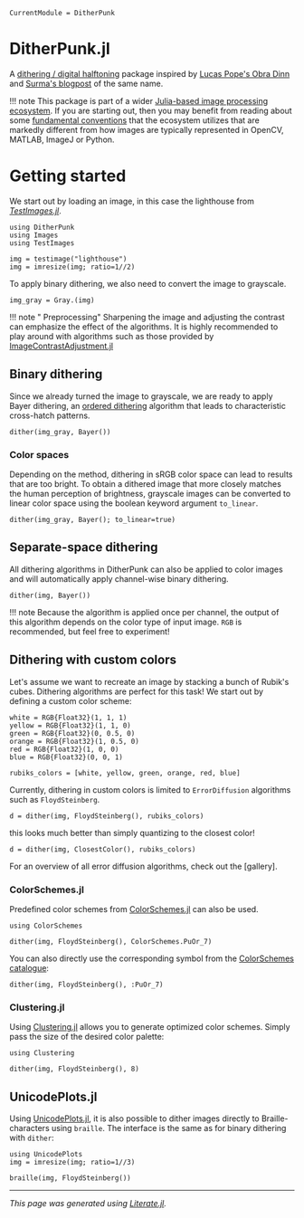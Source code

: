 ```@meta
CurrentModule = DitherPunk
```

# DitherPunk.jl
A [dithering / digital halftoning](https://en.wikipedia.org/wiki/Dither) package inspired by [Lucas Pope's Obra Dinn](https://obradinn.com) and [Surma's blogpost](https://surma.dev/things/ditherpunk/) of the same name.

!!! note
    This package is part of a wider [Julia-based image processing ecosystem](https://github.com/JuliaImages). If you are starting out, then you may benefit from reading about some [fundamental conventions](https://juliaimages.org/latest/quickstart/) that the ecosystem utilizes that are markedly different from how images are typically represented in OpenCV, MATLAB, ImageJ or Python.

# Getting started
We start out by loading an image, in this case the lighthouse
from [*TestImages.jl*](https://testimages.juliaimages.org).

````@example simple_example
using DitherPunk
using Images
using TestImages

img = testimage("lighthouse")
img = imresize(img; ratio=1//2)
````

To apply binary dithering, we also need to convert the image to grayscale.

````@example simple_example
img_gray = Gray.(img)
````

!!! note " Preprocessing"
    Sharpening the image and adjusting the contrast can emphasize the effect of the algorithms. It is highly recommended to play around with algorithms such as those provided by [ImageContrastAdjustment.jl](https://juliaimages.org/ImageContrastAdjustment.jl/stable/)

## Binary dithering
Since we already turned the image to grayscale, we are ready to apply Bayer dithering,
an [ordered dithering](https://en.wikipedia.org/wiki/Ordered_dithering) algorithm that leads to characteristic cross-hatch patterns.

````@example simple_example
dither(img_gray, Bayer())
````

### Color spaces
Depending on the method, dithering in sRGB color space can lead to results that are too bright.
To obtain a dithered image that more closely matches the human perception of brightness, grayscale images can be converted to linear color space using the boolean keyword argument `to_linear`.

````@example simple_example
dither(img_gray, Bayer(); to_linear=true)
````

## Separate-space dithering
All dithering algorithms in DitherPunk can also be applied to color images
and will automatically apply channel-wise binary dithering.

````@example simple_example
dither(img, Bayer())
````

!!! note
    Because the algorithm is applied once per channel, the output of this algorithm depends on the color type of input image. `RGB` is recommended, but feel free to experiment!

## Dithering with custom colors
Let's assume we want to recreate an image by stacking a bunch of Rubik's cubes. Dithering algorithms are perfect for this task!
We start out by defining a custom color scheme:

````@example simple_example
white = RGB{Float32}(1, 1, 1)
yellow = RGB{Float32}(1, 1, 0)
green = RGB{Float32}(0, 0.5, 0)
orange = RGB{Float32}(1, 0.5, 0)
red = RGB{Float32}(1, 0, 0)
blue = RGB{Float32}(0, 0, 1)

rubiks_colors = [white, yellow, green, orange, red, blue]
````

Currently, dithering in custom colors is limited to `ErrorDiffusion` algorithms such as `FloydSteinberg`.

````@example simple_example
d = dither(img, FloydSteinberg(), rubiks_colors)
````

this looks much better than simply quantizing to the closest color!

````@example simple_example
d = dither(img, ClosestColor(), rubiks_colors)
````

For an overview of all error diffusion algorithms, check out the [gallery].

### ColorSchemes.jl
Predefined color schemes from [ColorSchemes.jl](https://juliagraphics.github.io/ColorSchemes.jl/stable/basics/#Pre-defined-schemes) can also be used.

````@example simple_example
using ColorSchemes

dither(img, FloydSteinberg(), ColorSchemes.PuOr_7)
````

You can also directly use the corresponding symbol from the
[ColorSchemes catalogue](https://juliagraphics.github.io/ColorSchemes.jl/stable/catalogue/):

````@example simple_example
dither(img, FloydSteinberg(), :PuOr_7)
````

### Clustering.jl
Using [Clustering.jl](https://github.com/JuliaStats/Clustering.jl) allows you to generate
optimized color schemes. Simply pass the size of the desired color palette:

````@example simple_example
using Clustering

dither(img, FloydSteinberg(), 8)
````

## UnicodePlots.jl
Using [UnicodePlots.jl](https://github.com/JuliaPlots/UnicodePlots.jl), it is also possible
to dither images directly to Braille-characters using `braille`. The interface is the same
as for binary dithering with `dither`:

````@example simple_example
using UnicodePlots
img = imresize(img; ratio=1//3)

braille(img, FloydSteinberg())
````

---

*This page was generated using [Literate.jl](https://github.com/fredrikekre/Literate.jl).*

